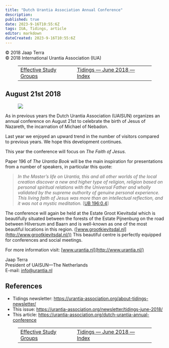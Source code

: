 ```yaml
---
title: "Dutch Urantia Association Annual Conference"
description: 
published: true
date: 2023-9-16T10:55:6Z
tags: IUA, Tidings, article
editor: markdown
dateCreated: 2023-9-16T10:55:6Z
---
```


<p class="v-card v-sheet theme--light gray lighten-3 px-2">© 2018 Jaap Terra<br>© 2018 International Urantia Association (IUA)</p>
<figure class="table chapter-navigator">
  <table>
    <tbody>
      <tr>
        <td>
        <a href="/en/article/Gaetan_Charland/effective_study_groups">
          <span class="mdi mdi-arrow-left-drop-circle"></span><span class="pl-2">Effective Study Groups</span>
        </a>
        </td>
        <td>
        <a href="/en/index/articles_iua_tidings#tidings-june-2018">
          <span class="mdi mdi-book-open-variant"></span><span class="pl-2">Tidings — June 2018 — Index</span>
        </a>
        </td>
        <td>
        </td>
      </tr>
    </tbody>
  </table>
</figure>


## August 21st 2018

<figure id="Figure_1" class="image urantiapedia image-style-align-left">
<img src="/image/article/IUA_Tidings/g.jpg">
</figure>

As in previous years the Dutch Urantia Association (UAISUN) organizes an annual conference on August 21st to celebrate the birth of Jesus of Nazareth, the incarnation of Michael of Nebadon.

Last year we enjoyed an upward trend in the number of visitors compared to previous years. We hope this development continues.

This year the conference will focus on _The Faith of Jesus_.

Paper 196 of _The Urantia Book_ will be the main inspiration for presentations from a number of speakers, in particular this quote:
<br style="clear:both;"/>

> _In the Master’s life on Urantia, this and all other worlds of the local creation discover a new and higher type of religion, religion based on personal spiritual relations with the Universal Father and wholly validated by the supreme authority of genuine personal experience. This living faith of Jesus was more than an intellectual reflection, and it was not a mystic meditation._ <a id="a48_385"></a>[[UB 196:0.4](/en/The_Urantia_Book/196#p0_4)]

The conference will again be held at the Estate Groot Kievitsdal which is beautifully situated between the forests of the Estate Pijnenburg on the road between Hilversum and Baarn and is well-known as one of the most beautiful locations in this region. ([www.grootkievitsdal.nl](http://www.grootkievitsdal.nl/)) This beautiful centre is perfectly equipped for conferences and social meetings.

For more information visit: [www.urantia.nl](http://www.urantia.nl/)

Jaap Terra  
President of UAISUN—The Netherlands  
E-mail: [info@urantia.nl](mailto:info@urantia.nl)

## References

- Tidings newsletter: https://urantia-association.org/about-tidings-newsletter/
- This issue: https://urantia-association.org/newsletter/tidings-june-2018/
- This article: https://urantia-association.org/dutch-urantia-annual-conference

<figure class="table chapter-navigator">
  <table>
    <tbody>
      <tr>
        <td>
        <a href="/en/article/Gaetan_Charland/effective_study_groups">
          <span class="mdi mdi-arrow-left-drop-circle"></span><span class="pl-2">Effective Study Groups</span>
        </a>
        </td>
        <td>
        <a href="/en/index/articles_iua_tidings#tidings-june-2018">
          <span class="mdi mdi-book-open-variant"></span><span class="pl-2">Tidings — June 2018 — Index</span>
        </a>
        </td>
        <td>
        </td>
      </tr>
    </tbody>
  </table>
</figure>
